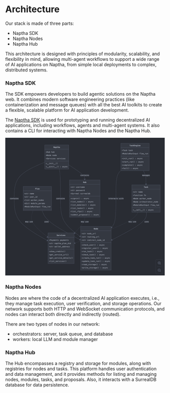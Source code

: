 # Architecture

Our stack is made of three parts:

* Naptha SDK
* Naptha Nodes
* Naptha Hub

This architecture is designed with principles of modularity, scalability, and flexibility in mind, allowing multi-agent workflows to support a wide range of AI applications on Naptha, from simple local deployments to complex, distributed systems.

### Naptha SDK

The SDK empowers developers to build agentic solutions on the Naptha web. It combines modern software engineering practices (like containerization and message queues) with all the best AI toolkits to create a flexible, scalable platform for AI application development.

The [Naptha SDK](https://github.com/NapthaAI/naptha-sdk) is used for prototyping and running decentralized AI applications, including workflows, agents and multi-agent systems. It also contains a CLI for interacting with Naptha Nodes and the Naptha Hub.

![](/img/naptha-sdk-diagram.png)

### Naptha Nodes

Nodes are where the code of a decentralized AI application executes, i.e., they manage task execution, user verification, and storage operations. Our network supports both HTTP and WebSocket communication protocols, and nodes can interact both directly and indirectly (routed).

There are two types of nodes in our network:

* orchestrators: server, task queue, and database
* workers: local LLM and module manager

### Naptha Hub

The Hub encompasses a registry and storage for modules, along with registries for nodes and tasks. This platform handles user authentication and data management, and it provides methods for listing and managing nodes, modules, tasks, and proposals. Also, it interacts with a SurrealDB database for data persistence.
